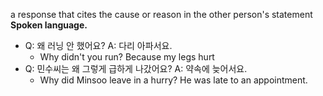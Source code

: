 a response that cites the cause or reason in the other person's statement
**Spoken language.**

 - Q: 왜 러닝 안 했어요? A: 다리 아파서요.
	 - Why didn't you run? Because my legs hurt
 - Q: 민수씨는 왜 그렇게 급하게 나갔어요? A: 약속에 늦어서요.
	 - Why did Minsoo leave in a hurry? He was late to an appointment.
